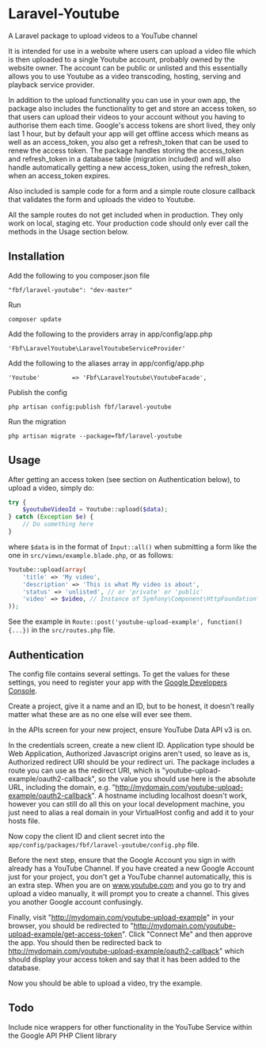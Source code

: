 Laravel-Youtube
===============

A Laravel package to upload videos to a YouTube channel

It is intended for use in a website where users can upload a video file which is then uploaded to a single Youtube
account, probably owned by the website owner. The account can be public or unlisted and this essentially allows you to
use Youtube as a video transcoding, hosting, serving and playback service provider.

In addition to the upload functionality you can use in your own app, the package also includes the functionality to get
and store an access token, so that users can upload their videos to your account without you having to authorise them
each time. Google's access tokens are short lived, they only last 1 hour, but by default your app will get offline
access which means as well as an access_token, you also get a refresh_token that can be used to renew the access token.
The package handles storing the access_token and refresh_token in a database table (migration included) and will also
handle automatically getting a new access_token, using the refresh_token, when an access_token expires.

Also included is sample code for a form and a simple route closure callback that validates the form and uploads the
video to Youtube.

All the sample routes do not get included when in production. They only work on local, staging etc. Your production code
should only ever call the methods in the Usage section below.

## Installation

Add the following to you composer.json file

    "fbf/laravel-youtube": "dev-master"

Run

    composer update

Add the following to the providers array in app/config/app.php

    'Fbf\LaravelYoutube\LaravelYoutubeServiceProvider'

Add the following to the aliases array in app/config/app.php

    'Youtube'         => 'Fbf\LaravelYoutube\YoutubeFacade',

Publish the config

    php artisan config:publish fbf/laravel-youtube

Run the migration

    php artisan migrate --package=fbf/laravel-youtube

## Usage

After getting an access token (see section on Authentication below), to upload a video, simply do:

```php
try {
    $youtubeVideoId = Youtube::upload($data);
} catch (Exception $e) {
    // Do something here
}
```

where `$data` is in the format of `Input::all()` when submitting a form like the one in `src/views/example.blade.php`,
or as follows:

```php
Youtube::upload(array(
    'title' => 'My video',
    'description' => 'This is what My video is about',
    'status' => 'unlisted', // or 'private' or 'public'
    'video' => $video, // Instance of Symfony\Component\HttpFoundation\File\UploadedFile see http://laravel.com/docs/requests#files
));
```

See the example in `Route::post('youtube-upload-example', function() {...})` in the `src/routes.php` file.

## Authentication

The config file contains several settings. To get the values for these settings, you need to register your app with the
<a href="https://cloud.google.com/console">Google Developers Console</a>.

Create a project, give it a name and an ID, but to be honest, it doesn't really matter what these are as no one else
will ever see them.

In the APIs screen for your new project, ensure YouTube Data API v3 is on.

In the credentials screen, create a new client ID. Application type should be Web Application, Authorized Javascript
origins aren't used, so leave as is, Authorized redirect URI should be your redirect uri. The package includes a route
you can use as the redirect URI, which is "youtube-upload-example/oauth2-callback", so the value you should use here is
the absolute URL, including the domain, e.g. "http://mydomain.com/youtube-upload-example/oauth2-callback". A hostname
including localhost doesn't work, however you can still do all this on your local development machine, you just need to
alias a real domain in your VirtualHost config and add it to your hosts file.

Now copy the client ID and client secret into the `app/config/packages/fbf/laravel-youtube/config.php` file.

Before the next step, ensure that the Google Account you sign in with already has a YouTube Channel. If you have created
a new Google Account just for your project, you don't get a YouTube channel automatically, this is an extra step. When
you are on www.youtube.com and you go to try and upload a video manually, it will prompt you to create a channel. This
gives you another Google account confusingly.

Finally, visit "http://mydomain.com/youtube-upload-example" in your browser, you should be redirected to
"http://mydomain.com/youtube-upload-example/get-access-token". Click "Connect Me" and then approve the app. You should
then be redirected back to http://mydomain.com/youtube-upload-example/oauth2-callback" which should display your access
token and say that it has been added to the database.

Now you should be able to upload a video, try the example.

## Todo

Include nice wrappers for other functionality in the YouTube Service within the Google API PHP Client library